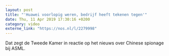 ```yaml
---
layout: post
title: "'Huawei voorlopig weren, bedrijf heeft tekenen tegen'"
date: Thu, 11 Apr 2019 17:30:16 +0200
category: video
externe_link: "https://nos.nl/l/2279998"
---
```


Dat zegt de Tweede Kamer in reactie op het nieuws over Chinese spionage bij ASML.
